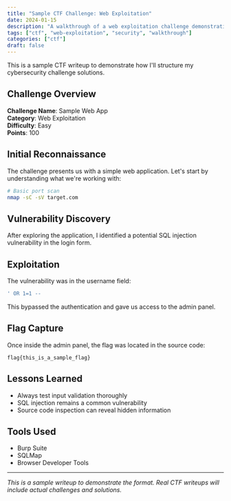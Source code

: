 ```yaml
---
title: "Sample CTF Challenge: Web Exploitation"
date: 2024-01-15
description: "A walkthrough of a web exploitation challenge demonstrating common vulnerabilities"
tags: ["ctf", "web-exploitation", "security", "walkthrough"]
categories: ["ctf"]
draft: false
---
```


This is a sample CTF writeup to demonstrate how I'll structure my cybersecurity challenge solutions.

## Challenge Overview

**Challenge Name**: Sample Web App  
**Category**: Web Exploitation  
**Difficulty**: Easy  
**Points**: 100

## Initial Reconnaissance

The challenge presents us with a simple web application. Let's start by understanding what we're working with:

```bash
# Basic port scan
nmap -sC -sV target.com
```

## Vulnerability Discovery

After exploring the application, I identified a potential SQL injection vulnerability in the login form.

## Exploitation

The vulnerability was in the username field:

```sql
' OR 1=1 --
```

This bypassed the authentication and gave us access to the admin panel.

## Flag Capture

Once inside the admin panel, the flag was located in the source code:

```
flag{this_is_a_sample_flag}
```

## Lessons Learned

- Always test input validation thoroughly
- SQL injection remains a common vulnerability
- Source code inspection can reveal hidden information

## Tools Used

- Burp Suite
- SQLMap
- Browser Developer Tools

---

*This is a sample writeup to demonstrate the format. Real CTF writeups will include actual challenges and solutions.*
